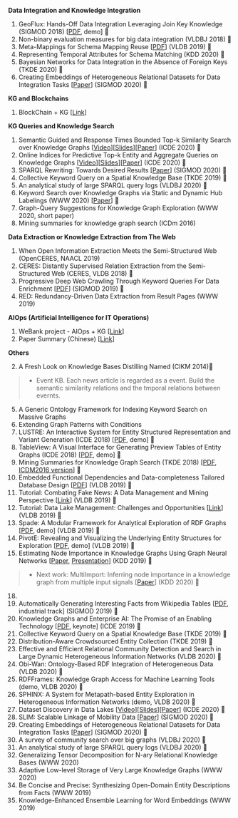 __Data Integration and Knowledge Integration__
1. GeoFlux: Hands-Off Data Integration Leveraging Join Key Knowledge (SIGMOD 2018) [[PDF](http://delivery.acm.org/10.1145/3200000/3193546/p1797-song.pdf?ip=175.159.124.31&id=3193546&acc=ACTIVE%20SERVICE&key=CDD1E79C27AC4E65%2EFC30B8D6EF32B758%2E4D4702B0C3E38B35%2E4D4702B0C3E38B35&__acm__=1568296332_96277abaf9c660334cd08dcd854abfc1), demo] 🌟
2. Non-binary evaluation measures for big data integration (VLDBJ 2018) 🌟
3. Meta-Mappings for Schema Mapping Reuse [[PDF](http://www.eurecom.fr/~papotti/files/MappingReuse.pdf)] (VLDB 2019) 🌟
4. Representing Temporal Attributes for Schema Matching (KDD 2020) 🌟
5. Bayesian Networks for Data Integration in the Absence of Foreign Keys (TKDE 2020) 🌟
29. Creating Embeddings of Heterogeneous Relational Datasets for Data Integration Tasks [[Paper](https://doi.org/10.1145/3318464.3389742)] (SIGMOD 2020) 🌟

__KG and Blockchains__
1. BlockChain + KG [[Link](https://mp.weixin.qq.com/s/8arlkjwqUGNfxQKkwbf28g)]

__KG Queries and Knowledge Search__
1. Semantic Guided and Response Times Bounded Top-k Similarity Search over Knowledge Graphs [[Video](https://www.google.com/url?q=https://drive.google.com/open?id%3D1ejMq8cZrTZT1Nn0D-zaMlW7X7ESkSDro&sa=D&ust=1587488616453000&usg=AFQjCNEeyFqVvX9q4QWy8jc4jHfpdEc2Zw)][[Slides](https://www.google.com/url?q=https://drive.google.com/open?id%3D1JyhtaWEeRvzS6TmIuplZNd5ZId3Larpz&sa=D&ust=1587488616453000&usg=AFQjCNEI5es_-rKQs-eUImsqivdAFNAnvw)][[Paper](https://conferences.computer.org/icde/2020/pdfs/ICDE2020-5acyuqhpJ6L9P042wmjY1p/290300a445/290300a445.pdf)] (ICDE 2020) 🌟
2. Online Indices for Predictive Top-k Entity and Aggregate Queries on Knowledge Graphs [[Video](https://www.google.com/url?q=https://drive.google.com/open?id%3D12mo2_5abIbU9BDxrI4eSPsZ-SFDRgMAN&sa=D&ust=1587488616485000&usg=AFQjCNHwZw7kP6JJ2nIbDiMT4FvlwebmsA)][[Slides](https://www.google.com/url?q=https://drive.google.com/open?id%3D1Vy15Q81aZg6Kn0AKqcJQ1LraCAb7ZyPy&sa=D&ust=1587488616485000&usg=AFQjCNEqOaDue8W4ZN91-2I2JPLkQTE3jw)][[Paper](https://conferences.computer.org/icde/2020/pdfs/ICDE2020-5acyuqhpJ6L9P042wmjY1p/290300b057/290300b057.pdf)] (ICDE 2020) 🌟
3. SPARQL Rewriting: Towards Desired Results [[Paper](https://doi.org/10.1145/3318464.3389695)] (SIGMOD 2020) 🌟
4. Collective Keyword Query on a Spatial Knowledge Base (TKDE 2019) 🌟
5. An analytical study of large SPARQL query logs (VLDBJ 2020) 🌟
6. Keyword Search over Knowledge Graphs via Static and Dynamic Hub Labelings (WWW 2020)  [[Paper](https://dl.acm.org/doi/pdf/10.1145/3366423.3380110)] 🌟
7. Graph-Query Suggestions for Knowledge Graph Exploration (WWW 2020, short paper)
8. Mining summaries for knowledge graph search (ICDm 2016)

__Data Extraction or Knowledge Extraction from The Web__
1. When Open Information Extraction Meets the Semi-Structured Web (OpenCERES, NAACL 2019)
2. CERES: Distantly Supervised Relation Extraction from the Semi-Structured Web (CERES, VLDB 2018) 🌟
3. Progressive Deep Web Crawling Through Keyword Queries For Data Enrichment [[PDF](https://www.cs.sfu.ca/~jnwang/papers/sigmod2019-deeper-crawler.pdf)] (SIGMOD 2019) 🌟
4. RED: Redundancy-Driven Data Extraction from Result Pages (WWW 2019)

__AIOps (Artificial Intelligence for IT Operations)__
1. WeBank project - AIOps + KG [[Link](https://mp.weixin.qq.com/s/50z2fNYBZEsf9C-94L0-QQ)]
2. Paper Summary (Chinese) [[Link](https://mp.weixin.qq.com/s/ILXnXQulDVFwmHdNtEcXng)]



__Others__

2. A Fresh Look on Knowledge Bases Distilling Named (CIKM 2014)🌟
> * Event KB. Each news article is regarded as a event. Build the semantic similarity relations and the tmporal relations between evernts. 
5. A Generic Ontology Framework for Indexing Keyword Search on Massive Graphs
6. Extending Graph Patterns with Conditions
9. LUSTRE: An Interactive System for Entity Structured Representation and Variant Generation (ICDE 2018) [[PDF](https://nikibhutani.github.io/pdfs/lustre_demo.pdf), demo] 🌟
10. TableView: A Visual Interface for Generating Preview Tables of Entity Graphs (ICDE 2018) [[PDF](http://ranger.uta.edu/~cli/pubs/2018/tableview-icde18demo-hasani.pdf), demo] 🌟
11. Mining Summaries for Knowledge Graph Search (TKDE 2018) [[PDF](https://ieeexplore.ieee.org/stamp/stamp.jsp?tp=&arnumber=8300649), [ICDM2016 version](http://lunadong.com/publication/summaryMining_icdm.pdf)] 🌟
12. Embedded Functional Dependencies and Data-completeness Tailored Database Design [[PDF](http://www.vldb.org/pvldb/vol12/p1458-wei.pdf)] (VLDB 2019) 🌟
13. Tutorial: Combating Fake News: A Data Management and Mining Perspective [[Link](https://combatingfakenewstutorial.github.io/vldb19.html)] (VLDB 2019) 🌟
14. Tutorial: Data Lake Management: Challenges and Opportunities [[Link](https://rjmillerlab.github.io/data-lake-tutorial-slides/)] (VLDB 2019) 🌟
15. Spade: A Modular Framework for Analytical Exploration of RDF Graphs [[PDF](http://www.vldb.org/pvldb/vol12/p1926-diao.pdf), demo] (VLDB 2019) 🌟
16. PivotE: Revealing and Visualizing the Underlying Entity Structures for Exploration [[PDF](http://www.vldb.org/pvldb/vol12/p1966-xueran.pdf), demo] (VLDB 2019) 🌟
17. Estimating Node Importance in Knowledge Graphs Using Graph Neural Networks [[Paper](https://arxiv.org/pdf/1905.08865.pdf), [Presentation](https://www.kdd.org/kdd2019/accepted-papers/view/estimating-node-importance-in-knowledge-graphs-using-graph-neural-networks)] (KDD 2019) 🌟
> * Next work: MultiImport: Inferring node importance in a knowledge graph from multiple input signals [[Paper](https://arxiv.org/abs/2006.12001)] (KDD 2020) 🌟
18. 
19. Automatically Generating Interesting Facts from Wikipedia Tables [[PDF](https://dl.acm.org/citation.cfm?id=3314043), industrial track] (SIGMOD 2019) 🌟
20. Knowledge Graphs and Enterprise AI: The Promise of an Enabling Technology [[PDF](https://ieeexplore.ieee.org/document/8731350), keynote] (ICDE 2019) 🌟
21. Collective Keyword Query on a Spatial Knowledge Base (TKDE 2019) 🌟
22. Distribution-Aware Crowdsourced Entity Collection (TKDE 2019) 🌟
23. Effective and Efficient Relational Community Detection and Search in Large Dynamic Heterogeneous Information Networks (VLDB 2020) 🌟
24. Obi-Wan: Ontology-Based RDF Integration of Heterogeneous Data (VLDB 2020) 🌟
25. RDFFrames: Knowledge Graph Access for Machine Learning Tools (demo, VLDB 2020) 🌟
26. SPHINX: A System for Metapath-based Entity Exploration in Heterogeneous Information Networks (demo, VLDB 2020) 🌟
27. Dataset Discovery in Data Lakes [[Video](https://www.google.com/url?q=https://drive.google.com/open?id%3D1FPdnuXIpPUIc_OSI-AcCvrynT75ipIH3&sa=D&ust=1587488616467000&usg=AFQjCNGEuJGomD9My5r361Gw7-9lqVW0nQ)][[Slides](https://www.google.com/url?q=https://drive.google.com/open?id%3D1I3Hms10PExW0SpIACob4o_1ZpaC3BljN&sa=D&ust=1587488616467000&usg=AFQjCNFxmt95VjGwYgX0EFKr1Krx1KSgMg)][[Paper](https://conferences.computer.org/icde/2020/pdfs/ICDE2020-5acyuqhpJ6L9P042wmjY1p/290300a709/290300a709.pdf)] (ICDE 2020) 🌟
28. SLIM: Scalable Linkage of Mobility Data [[Paper](https://doi.org/10.1145/3318464.3389761)] (SIGMOD 2020) 🌟
29. Creating Embeddings of Heterogeneous Relational Datasets for Data Integration Tasks [[Paper](https://doi.org/10.1145/3318464.3389742)] (SIGMOD 2020) 🌟
30. A survey of community search over big graphs (VLDBJ 2020) 🌟
31. An analytical study of large SPARQL query logs (VLDBJ 2020) 🌟
32. Generalizing Tensor Decomposition for N-ary Relational Knowledge Bases (WWW 2020)
33. Adaptive Low-level Storage of Very Large Knowledge Graphs (WWW 2020)
34. Be Concise and Precise: Synthesizing Open-Domain Entity Descriptions from Facts (WWW 2019)
35. Knowledge-Enhanced Ensemble Learning for Word Embeddings (WWW 2019)
